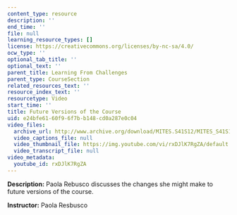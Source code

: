 ```yaml
---
content_type: resource
description: ''
end_time: ''
file: null
learning_resource_types: []
license: https://creativecommons.org/licenses/by-nc-sa/4.0/
ocw_type: ''
optional_tab_title: ''
optional_text: ''
parent_title: Learning From Challenges
parent_type: CourseSection
related_resources_text: ''
resource_index_text: ''
resourcetype: Video
start_time: ''
title: Future Versions of the Course
uid: e24bfe61-60f9-6f7b-b148-cd0a287e0c04
video_files:
  archive_url: http://www.archive.org/download/MITES.S41S12/MITES_S41S12_Teaching11_300k.mp4
  video_captions_file: null
  video_thumbnail_file: https://img.youtube.com/vi/rxDJlK7RgZA/default.jpg
  video_transcript_file: null
video_metadata:
  youtube_id: rxDJlK7RgZA
---
```


**Description:** Paola Rebusco discusses the changes she might make to future versions of the course.

**Instructor:** Paola Resbusco

